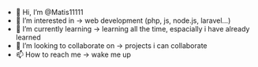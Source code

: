 - 👋 Hi, I’m @Matis11111
- 👀 I’m interested in -> web development (php, js, node.js, laravel...)
- 🌱 I’m currently learning -> learning all the time, espacially i have already learned
- 💞️ I’m looking to collaborate on -> projects i can collaborate
- 📫 How to reach me -> wake me up
